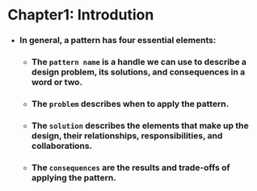 Chapter1: Introdution
=====
* ### In general, a pattern has four essential elements:
    * ### The ```pattern name``` is a handle we can use to describe a design problem, its solutions, and consequences in a word or two.
    * ### The ```problem``` describes when to apply the pattern.
    * ### The ```solution``` describes the elements that make up the design, their relationships, responsibilities, and collaborations.
    * ### The ```consequences``` are the results and trade-offs of applying the pattern.
<br />
